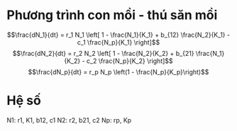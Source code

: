 # Phương trình con mồi - thú săn mồi
$$\frac{dN_1}{dt} = r_1 N_1 \left[ 1 - \frac{N_1}{K_1} + b_{12} \frac{N_2}{K_1} - c_1 \frac{N_p}{K_1} \right]$$
$$\frac{dN_2}{dt} = r_2 N_2 \left[ 1 - \frac{N_2}{K_2} + b_{21} \frac{N_1}{K_2} - c_2 \frac{N_p}{K_2} \right]$$
$$\frac{dN_p}{dt} = r_p N_p \left(1 - \frac{N_p}{K_p}\right)$$

# Hệ số
N1: r1, K1, b12, c1
N2: r2, b21, c2
Np: rp, Kp
